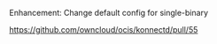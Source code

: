 Enhancement: Change default config for single-binary

https://github.com/owncloud/ocis/konnectd/pull/55
